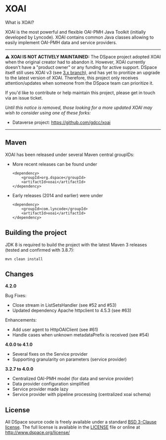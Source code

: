 # XOAI

What is XOAI?

XOAI is the most powerful and flexible OAI-PMH Java Toolkit (initially developed by Lyncode). XOAI contains common Java classes allowing to easily 
implement OAI-PMH data and service providers.

--- 
:warning: **XOAI IS NOT ACTIVELY MAINTAINED:**  The DSpace project adopted XOAI when the original creator had to abandon it. However, XOAI currently doesn't have a "product owner" or any funding for active support. DSpace itself still uses XOAI v3 (see [3.x branch](https://github.com/DSpace/xoai/tree/3.x)), and has yet to proritize an upgrade to the latest version of XOAI. Therefore, this project only receives attention/updates when someone from the DSpace team can prioritize it.

If you'd like to contribute or help maintain this project, please get in touch via an issue ticket.

_Until this notice is removed, those looking for a more updated XOAI may wish to consider using one of these forks:_
* Dataverse project: https://github.com/gdcc/xoai

---

Maven
-----
XOAI has been released under several Maven central groupIDs:
* More recent releases can be found under
  ```
  <dependency>
      <groupId>org.dspace</groupId>
      <artifactId>xoai</artifactId>
  </dependency>
  ```
* Early releases (2014 and earlier) were under
  ```
  <dependency>
      <groupId>com.lyncode</groupId>
      <artifactId>xoai</artifactId>
  </dependency>
  ```
	
Building the project
---

JDK 8 is required to build the project with the latest Maven 3 releases (tested and confirmed with 3.8.7):
  ```
  mvn clean install
  ```

Changes
-------

**4.2.0**

Bug Fixes:
- Close stream in ListSetsHandler (see #52 and #53)
- Updated dependency Apache httpclient to 4.5.3 (see #63)

Enhancements:
- Add user agent to HttpOAIClient (see #61)
- Handle cases when unknown metadataPrefix is received (see #54)

**4.0.0 to 4.1.0**

- Several fixes on the Service provider
- Supporting granularity on parameters (service provider) 

**3.2.7 to 4.0.0**

- Centralized OAI-PMH model (for data and service provider)
- Data provider configuration simplified
- Service provider made lazy
- Service provider with pipeline processing (centralized xoai schema)


License
-------         

All DSpace source code is freely available under a standard [BSD 3-Clause license](https://opensource.org/licenses/BSD-3-Clause).
The full license is available in the [LICENSE](https://github.com/DSpace/DSpace/blob/main/LICENSE) file or online at http://www.dspace.org/license/ 
